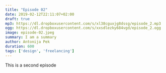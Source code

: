 ```yaml
---
title: "Episode 02"
date: 2019-02-12T22:11:07+02:00
draft: true
mp3: https://dl.dropboxusercontent.com/s/xl38cguxjg8dssg/episode_2.mp3
ogg: https://dl.dropboxusercontent.com/s/xxsdlezky684vgd/episode_2.ogg
image: episode-02.jpeg
summary: I am a summary
author: Antonija Pek
duration: 600
tags: ['design', 'freelancing']
---
```

This is a second episode